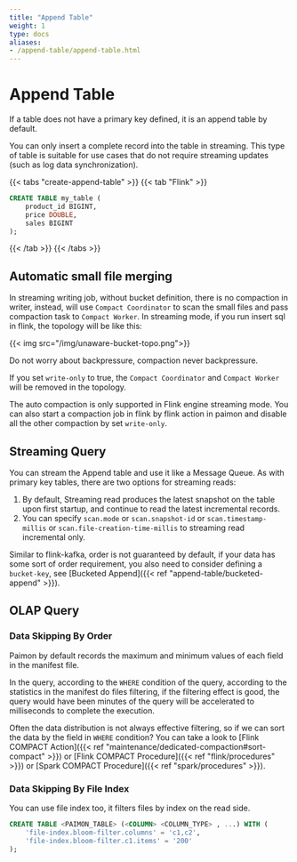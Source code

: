 ```yaml
---
title: "Append Table"
weight: 1
type: docs
aliases:
- /append-table/append-table.html
---
```

<!--
Licensed to the Apache Software Foundation (ASF) under one
or more contributor license agreements.  See the NOTICE file
distributed with this work for additional information
regarding copyright ownership.  The ASF licenses this file
to you under the Apache License, Version 2.0 (the
"License"); you may not use this file except in compliance
with the License.  You may obtain a copy of the License at

  http://www.apache.org/licenses/LICENSE-2.0

Unless required by applicable law or agreed to in writing,
software distributed under the License is distributed on an
"AS IS" BASIS, WITHOUT WARRANTIES OR CONDITIONS OF ANY
KIND, either express or implied.  See the License for the
specific language governing permissions and limitations
under the License.
-->

# Append Table

If a table does not have a primary key defined, it is an append table by default.

You can only insert a complete record into the table in streaming. This type of table is suitable for use cases that
do not require streaming updates (such as log data synchronization).

{{< tabs "create-append-table" >}}
{{< tab "Flink" >}}
```sql
CREATE TABLE my_table (
    product_id BIGINT,
    price DOUBLE,
    sales BIGINT
);
```
{{< /tab >}}
{{< /tabs >}}

## Automatic small file merging

In streaming writing job, without bucket definition, there is no compaction in writer, instead, will use
`Compact Coordinator` to scan the small files and pass compaction task to `Compact Worker`. In streaming mode, if you
run insert sql in flink, the topology will be like this:

{{< img src="/img/unaware-bucket-topo.png">}}

Do not worry about backpressure, compaction never backpressure.

If you set `write-only` to true, the `Compact Coordinator` and `Compact Worker` will be removed in the topology.

The auto compaction is only supported in Flink engine streaming mode. You can also start a compaction job in flink by
flink action in paimon and disable all the other compaction by set `write-only`.

## Streaming Query

You can stream the Append table and use it like a Message Queue. As with primary key tables, there are two options
for streaming reads:
1. By default, Streaming read produces the latest snapshot on the table upon first startup, and continue to read the
   latest incremental records.
2. You can specify `scan.mode` or `scan.snapshot-id` or `scan.timestamp-millis` or `scan.file-creation-time-millis` to
   streaming read incremental only. 

Similar to flink-kafka, order is not guaranteed by default, if your data has some sort of order requirement, you also
need to consider defining a `bucket-key`, see [Bucketed Append]({{< ref "append-table/bucketed-append" >}}).

## OLAP Query 

### Data Skipping By Order

Paimon by default records the maximum and minimum values of each field in the manifest file.

In the query, according to the `WHERE` condition of the query, according to the statistics in the manifest do files
filtering, if the filtering effect is good, the query would have been minutes of the query will be accelerated to
milliseconds to complete the execution.

Often the data distribution is not always effective filtering, so if we can sort the data by the field in `WHERE` condition?
You can take a look to [Flink COMPACT Action]({{< ref "maintenance/dedicated-compaction#sort-compact" >}}) or
[Flink COMPACT Procedure]({{< ref "flink/procedures" >}}) or [Spark COMPACT Procedure]({{< ref "spark/procedures" >}}).

### Data Skipping By File Index

You can use file index too, it filters files by index on the read side.

```sql
CREATE TABLE <PAIMON_TABLE> (<COLUMN> <COLUMN_TYPE> , ...) WITH (
    'file-index.bloom-filter.columns' = 'c1,c2',
    'file-index.bloom-filter.c1.items' = '200'
);
```
